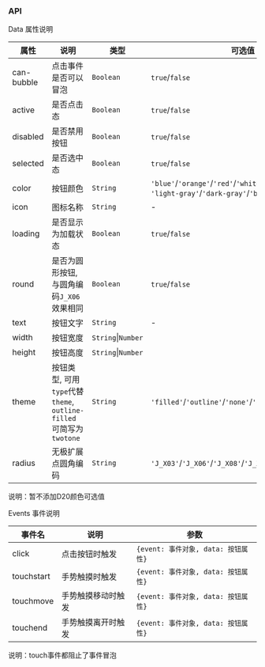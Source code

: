 ### API

Data 属性说明

| 属性 | 说明 | 类型 | 可选值 | 默认值 |
| --- | --- | --- | --- | --- |
| can-bubble | 点击事件是否可以冒泡 | `Boolean` | `true`/`false` | `false` |
| active | 是否点击态 | `Boolean` | `true`/`false` | `false` |
| disabled | 是否禁用按钮 | `Boolean` | `true`/`false` | `false` |
| selected | 是否选中态 | `Boolean` | `true`/`false` | `false` |
| color | 按钮颜色 | `String` | `'blue'`/`'orange'`/`'red'`/`'white'`<br>`'light-gray'`/`'dark-gray'`/`'black'` | `'blue'` |
| icon | 图标名称 | `String` | - | - |
| loading | 是否显示为加载状态 | `Boolean` | `true`/`false` | `false` |
| round | 是否为圆形按钮, 与圆角编码`J_X06`效果相同 | `Boolean` | `true`/`false` | `true` |
| text | 按钮文字 | `String` | - | `'按钮'` |
| width | 按钮宽度 | `String`\|`Number` |  | - |
| height | 按钮高度 | `String`\|`Number` |  | - |
| theme | 按钮类型, 可用`type`代替`theme`, `outline-filled` 可简写为`twotone` | `String` | `'filled'`/`'outline'`/`'none'`/`'outline-filled'` | `'filled'` |
| radius | 无极扩展点圆角编码 | `String` | `'J_X03'`/`'J_X06'`/`'J_X08'`/`'J_X15'`/`'J_X16'`/`'J_X23'` | `'J_X06'` |

说明：暂不添加D20颜色可选值

Events 事件说明

| 事件名 | 说明 | 参数 |
| --- | --- | --- |
| click | 点击按钮时触发 | `{event: 事件对象, data: 按钮属性}` |
| touchstart | 手势触摸时触发 | `{event: 事件对象, data: 按钮属性}` |
| touchmove | 手势触摸移动时触发 | `{event: 事件对象, data: 按钮属性}` |
| touchend | 手势触摸离开时触发 | `{event: 事件对象, data: 按钮属性}` |

说明：touch事件都阻止了事件冒泡
